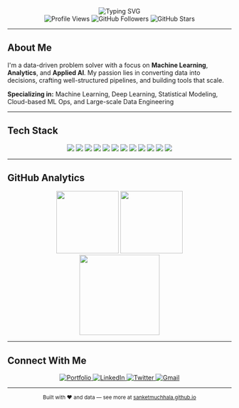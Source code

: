 <div align="center">
  <img src="https://readme-typing-svg.herokuapp.com?font=Fira+Code&weight=500&size=28&pause=1000&color=4F8CC9&center=true&vCenter=true&width=500&lines=Hello%2C+I'm+Sanket+Muchhala;Data+Science+Master's+Student;ML+%7C+AI+%7C+Analytics+Enthusiast" alt="Typing SVG" />
</div>

<div align="center">
  <img src="https://komarev.com/ghpvc/?username=sanketmuchhala&style=flat-square&color=blue" alt="Profile Views" />
  <img src="https://img.shields.io/github/followers/sanketmuchhala?label=Followers&style=flat-square&color=green" alt="GitHub Followers" />
  <img src="https://img.shields.io/github/stars/sanketmuchhala?label=Stars&style=flat-square&color=yellow" alt="GitHub Stars" />
</div>

---

##  About Me

I'm a data-driven problem solver with a focus on **Machine Learning**, **Analytics**, and **Applied AI**. My passion lies in converting data into decisions, crafting well-structured pipelines, and building tools that scale.

**Specializing in:** Machine Learning, Deep Learning, Statistical Modeling, Cloud-based ML Ops, and Large-scale Data Engineering

---

##  Tech Stack

<div align="center">
  <img src="https://img.shields.io/badge/Python-FFD43B?style=for-the-badge&logo=python&logoColor=black"/>
  <img src="https://img.shields.io/badge/R-276DC3?style=for-the-badge&logo=r&logoColor=white"/>
  <img src="https://img.shields.io/badge/Java-ED8B00?style=for-the-badge&logo=java&logoColor=white"/>
  <img src="https://img.shields.io/badge/JavaScript-F7DF1E?style=for-the-badge&logo=javascript&logoColor=black"/>
  <img src="https://img.shields.io/badge/Django-092E20?style=for-the-badge&logo=django&logoColor=white"/>
  <img src="https://img.shields.io/badge/Flask-000000?style=for-the-badge&logo=flask&logoColor=white"/>
  <img src="https://img.shields.io/badge/TensorFlow-FF6F00?style=for-the-badge&logo=tensorflow&logoColor=white"/>
  <img src="https://img.shields.io/badge/PyTorch-EE4C2C?style=for-the-badge&logo=pytorch&logoColor=white"/>
  <img src="https://img.shields.io/badge/PostgreSQL-4169E1?style=for-the-badge&logo=postgresql&logoColor=white"/>
  <img src="https://img.shields.io/badge/AWS-232F3E?style=for-the-badge&logo=amazon-aws&logoColor=white"/>
  <img src="https://img.shields.io/badge/Docker-2496ED?style=for-the-badge&logo=docker&logoColor=white"/>
  <img src="https://img.shields.io/badge/Git-F05033?style=for-the-badge&logo=git&logoColor=white"/>
</div>

---

##  GitHub Analytics

<div align="center">
  <img src="https://github-readme-stats.vercel.app/api?username=sanketmuchhala&show_icons=true&theme=tokyonight&count_private=true&include_all_commits=true&hide=contribs,issues" height="140em" />
  <img src="https://github-readme-stats.vercel.app/api/top-langs/?username=sanketmuchhala&layout=compact&theme=tokyonight&langs_count=6&hide=html,css,scss" height="140em"/>
</div>

<div align="center">
  <img src="https://github-readme-activity-graph.vercel.app/graph?username=sanketmuchhala&theme=tokyo-night&hide_border=true&area=true&area_color=4F8CC9" height="180em" />
</div>

---

##  Connect With Me

<div align="center">
  <a href="https://sanketmuchhala.github.io" target="_blank">
    <img src="https://img.shields.io/badge/Portfolio-000000?style=for-the-badge&logo=About.me&logoColor=white" alt="Portfolio"/>
  </a>
  <a href="https://www.linkedin.com/in/sanketmuchhala/" target="_blank">
    <img src="https://img.shields.io/badge/LinkedIn-0A66C2?style=for-the-badge&logo=linkedin&logoColor=white" alt="LinkedIn"/>
  </a>
  <a href="https://twitter.com/sanketmuchhala" target="_blank">
    <img src="https://img.shields.io/badge/Twitter-1DA1F2?style=for-the-badge&logo=twitter&logoColor=white" alt="Twitter"/>
  </a>
  <a href="mailto:sanketmuchhala@gmail.com">
    <img src="https://img.shields.io/badge/Gmail-D14836?style=for-the-badge&logo=gmail&logoColor=white" alt="Gmail"/>
  </a>
</div>

---

<div align="center">
  <sub>Built with ❤️ and data — see more at <a href="https://sanketmuchhala.github.io" target="_blank">sanketmuchhala.github.io</a></sub>
</div>
